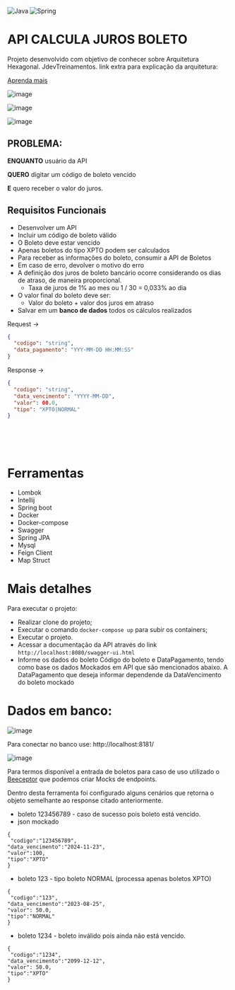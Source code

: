 ![Java](https://img.shields.io/badge/java-%23ED8B00.svg?style=for-the-badge&logo=openjdk&logoColor=white)
![Spring](https://img.shields.io/badge/spring-%236DB33F.svg?style=for-the-badge&logo=spring&logoColor=white)

# API CALCULA JUROS BOLETO

Projeto desenvolvido com objetivo de conhecer sobre Arquitetura Hexagonal. JdevTreinamentos.
link extra para explicação da arquitetura:

[Aprenda mais](https://conteudos.kipperdev.com.br/video-arquitetura-hexagonal-kipperdev)

![image](https://github.com/user-attachments/assets/2bf9bcc3-908a-4dbc-b9d7-bbfbb382c13c)

![image](https://github.com/user-attachments/assets/d2d676da-ab79-4798-a97e-32e8e43d196b)

![image](https://github.com/user-attachments/assets/80e96c32-7720-4fa4-a9a2-b16439d98688)


## PROBLEMA:
**ENQUANTO** usuário da API

**QUERO** digitar um código de boleto vencido

**E** quero receber o valor do juros.


## Requisitos Funcionais
- Desenvolver um API
- Incluir um código de boleto válido
- O Boleto deve estar vencido
- Apenas boletos do tipo XPTO podem ser calculados
- Para receber as informações do boleto, consumir a API de Boletos
- Em caso de erro, devolver o motivo do erro
- A definição dos juros de boleto bancário ocorre considerando os dias de atraso, de maneira proporcional.
    - Taxa de juros de 1% ao mes ou 1 / 30 = 0,033% ao dia
- O valor final do boleto deve ser:
    - Valor do boleto +  valor dos juros em atraso
- Salvar em um **banco de dados** todos os cálculos realizados

Request →
```json
{
  "codigo": "string",
  "data_pagamento": "YYY-MM-DD HH:MM:SS"
}
```

Response →
```json
{
  "codigo": "string",
  "data_vencimento": "YYYY-MM-DD",
  "valor": 00.0,
  "tipo": "XPTO|NORMAL"
}
```

<br>
<br>
<br>


# Ferramentas

- Lombok
- Intellij
- Spring boot
- Docker
- Docker-compose
- Swagger
- Spring JPA
- Mysql
- Feign Client
- Map Struct

# Mais detalhes

Para executar o projeto:
 - Realizar clone do projeto;
 - Executar o comando `docker-compose up` para subir os containers;
 - Executar o projeto.
 - Acessar a documentação da API através do link `http://localhost:8080/swagger-ui.html`
 - Informe os dados do boleto Código do boleto e DataPagamento, tendo como base os dados Mockados em API que são mencionados abaixo.
   A DataPagamento que deseja informar dependende da DataVencimento do boleto mockado


# Dados em banco: 
![image](https://github.com/user-attachments/assets/39c0afb4-49f8-456b-9b1a-1a1613953e31)

Para conectar no banco use: http://localhost:8181/

![image](https://github.com/user-attachments/assets/d189e149-9049-4e75-b6aa-137dab83a04a)


Para termos disponível a entrada de boletos para caso de uso utilizado o [Beeceptor](https://beeceptor.com/) que podemos criar Mocks de endpoints.


Dentro desta ferramenta foi configurado alguns cenários que retorna o objeto semelhante ao response citado anteriormente.
- boleto 123456789 - caso de sucesso pois boleto está vencido.
- json mockado
````
{
 "codigo":"123456789",
"data_vencimento":"2024-11-23",
"valor":100,
"tipo":"XPTO"
}
`````
- boleto 123 - tipo boleto NORMAL (processa apenas boletos XPTO)
````
{
 "codigo":"123",
"data_vencimento":"2023-08-25",
"valor": 50.0,
"tipo":"NORMAL"
}
`````
- boleto 1234 - boleto inválido pois ainda não está vencido.
````
{
 "codigo":"1234",
"data_vencimento":"2099-12-12",
"valor": 50.0,
"tipo":"XPTO"
}
`````
